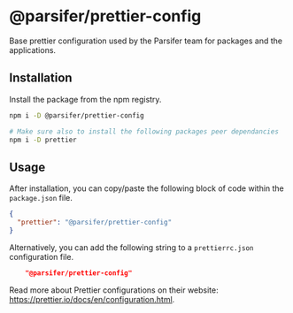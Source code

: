 # @parsifer/prettier-config
Base prettier configuration used by the Parsifer team for packages and the applications.

## Installation

Install the package from the npm registry.

```sh
npm i -D @parsifer/prettier-config

# Make sure also to install the following packages peer dependancies
npm i -D prettier
```

## Usage

After installation, you can copy/paste the following block of code within the `package.json` file.

```json
{
  "prettier": "@parsifer/prettier-config"
}
```

Alternatively, you can add the following string to a `prettierrc.json` configuration file.
```json
    "@parsifer/prettier-config"
```
Read more about Prettier configurations on their website: https://prettier.io/docs/en/configuration.html.